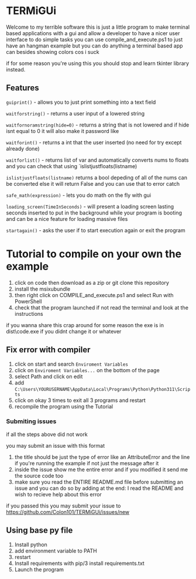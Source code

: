 # TERMiGUi
Welcome to my terrible software
this is just a little program to make terminal based applications with a gui and allow a developer to have a nicer user interface to do simple tasks
you can use compile_and_execute.ps1 to just have an hangman example but you can do anything a terminal based app can besides showing colors cos i suck

if for some reason you're using this you should stop and learn tkinter library instead.

## Features
`guiprint()` - allows you to just print something into a text field

`waitforstring()` - returns a user input of a lowered string

`waitfornoramstring(hide=0)` - returns a string that is not lowered and if hide isnt equal to 0 it will also make it password like

`waitforint()` - returns a int that the user inserted (no need for try except already done)

`waitforlist()` - returns list of var and automatically converts nums to floats and you can check that using `islistjustfloats(listname)

`islistjustfloats(listname)` returns a bool depeding of all of the nums can be converted else it will return False and you can use that to error catch

`safe_math(expression)` - lets you do math on the fly with gui

`loading_screen(TimeInSeconds)` - will present a loading screen lasting seconds inserted to put in the background while your program is booting and can be a nice feature for loading massive files

`startagain()` - asks the user if to start execution again or exit the program
# Tutorial to compile on your own the example

1. click on code then download as a zip or git clone this repository
2. install the msixubundle
3. then right click on COMPILE_and_execute.ps1 and select Run with PowerShell
4. check that the program launched if not read the terminal and look at the instructions 

if you wanna share this crap around for some reason the exe is in dist\code.exe if you didnt change it or whatever


## Fix error with compiler
1. click on start and search `Enviroment Variables`
2. click on `Enviroment Variables...` on the bottom of the page
3. select Path and click on edit
4. add `C:\Users\YOURUSERNAME\AppData\Local\Programs\Python\Python311\Scripts`
5. click on okay 3 times to exit all 3 programs and restart
6. recompile the program using the Tutorial

### Submiting issues

if all the steps above did not work

you may submit an issue with this format

1. the title should be just the type of error like an AttributeError and the line if you're running the example if not just the message after it
2. inside the issue show me the entire error and if you modified it send me the source code too
3. make sure you read the ENTIRE README.md file before submitting an issue and you can do so by adding at the end: I read the README and wish to recieve help about this error

if you passed this you may submit your issue to
https://github.com/Colon101/TERMiGUi/issues/new



## Using base py file

1. Install python
2. add environment variable to PATH 
3. restart
4. Install requirements with pip/3 install requirements.txt
5. Launch the program